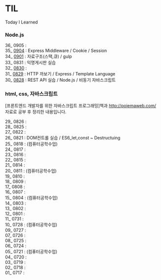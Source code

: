 # TIL
Today I Learned

### Node.js

36_ 0905 : <br>
35_ [0904](06_NodeJS/0904/0904.md) : Express Middleware / Cookie / Session <br>
34_ [0901](06_NodeJS/0901.md) : 자료구조(스택,큐) / gulp<br>
33_ 0831 : 익명게시판 실습<br>
32_ [0830](06_NodeJS/0830/0830.md) : <br>
31_ [0829](06_NodeJS/0829/0829.md) : HTTP 까보기 / Express / Template Language<br>
30_ [0828](06_NodeJS/0828_nodeJS.md) : REST API 실습 / Node.js / 비동기 자바스크립트<br>

### html, css, 자바스크립트
[프론트엔드 개발자를 위한 자바스크립트 프로그래밍]책과 http://poiemaweb.com/ 자료로 공부 후 정리한 내용입니다.

29_ 0826 : <br>
28_ 0825 : <br>
27_ 0822 : <br>
26_ 0821 : DOM컨트롤 실습 / ES6_let,const ~ Destructuing<br>
25_ 0818 : (컴퓨터공학수업)<br>
24_ 0817 : <br>
23_ 0816 : <br>
22_ 0815 : <br>
21_ 0814 : <br>
20_ 0811 : (컴퓨터공학수업)<br>
19_ 0810 : <br>
18_ 0809 : <br>
17_ 0808 : <br>
16_ 0807 : <br>
15_ 0804 : (컴퓨터공학수업)<br>
14_ 0803 : <br>
13_ 0802 : <br>
12_ 0801 : <br>
11_ 0731 : <br>
10_ 0728 : (컴퓨터공학수업)<br>
09_ 0727 : <br>
07_ 0726 : <br>
08_ 0725 : <br>
06_ 0724 : <br>
05_ 0721 : (컴퓨터공학수업)<br>
04_ 0720 : <br>
03_ 0719 : <br>
02_ 0718 : <br>
01_ 0717 : <br>